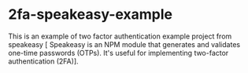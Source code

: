 # 2fa-speakeasy-example
This is an example of two factor authentication example project from speakeasy [ Speakeasy is an NPM module that generates and validates one-time passwords (OTPs). It's useful for implementing two-factor authentication (2FA)].
